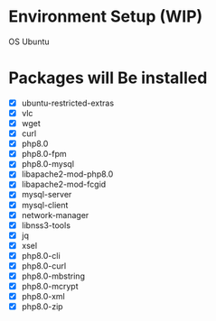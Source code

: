 # Environment Setup (WIP)
 OS Ubuntu

 # Packages will Be installed
 - [x] ubuntu-restricted-extras
 - [x] vlc
 - [x] wget
 - [x] curl
 - [x] php8.0
 - [x] php8.0-fpm
 - [x] php8.0-mysql
 - [x] libapache2-mod-php8.0
 - [x] libapache2-mod-fcgid
 - [x] mysql-server
 - [x] mysql-client
 - [x] network-manager
 - [x] libnss3-tools
 - [x] jq
 - [x] xsel
 - [x] php8.0-cli
 - [x] php8.0-curl
 - [x] php8.0-mbstring
 - [x] php8.0-mcrypt
 - [x] php8.0-xml
 - [x] php8.0-zip